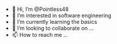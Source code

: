 - 👋 Hi, I’m @Pointless48
- 👀 I’m interested in software engineering
- 🌱 I’m currently learning the basics
- 💞️ I’m looking to collaborate on ...
- 📫 How to reach me ...

<!---
Pointless48/Pointless48 is a ✨ special ✨ repository because its `README.md` (this file) appears on your GitHub profile.
You can click the Preview link to take a look at your changes.
--->
